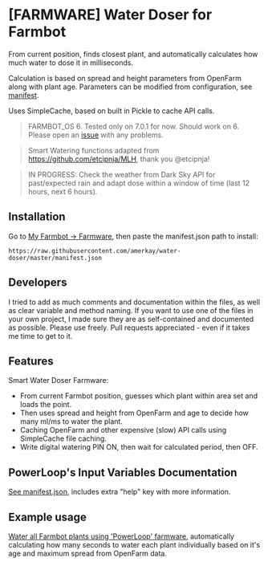 # [FARMWARE] Water Doser for Farmbot

From current position, finds closest plant, and automatically calculates how much water to dose it in milliseconds.

Calculation is based on spread and height parameters from OpenFarm along with plant age. Parameters can be modified from configuration, see [manifest](manifest.json).

Uses SimpleCache, based on built in Pickle to cache API calls.

> FARMBOT_OS 6. Tested only on 7.0.1 for now. Should work on 6. Please open an [issue](../../issues) with any problems.

> Smart Watering functions adapted from https://github.com/etcipnja/MLH, thank you @etcipnja!

> IN PROGRESS: Check the weather from Dark Sky API for past/expected rain and adapt dose within a window of time (last 12 hours, next 6 hours).

## Installation

Go to [My Farmbot -> Farmware](https://my.farm.bot/app/farmware/), then paste the manifest.json path to install:
```
https://raw.githubusercontent.com/amerkay/water-doser/master/manifest.json
```

## Developers

I tried to add as much comments and documentation within the files, as well as clear variable and method naming. If you want to use one of the files in your own project, I made sure they are as self-contained and documented as possible. Please use freely. Pull requests appreciated - even if it takes me time to get to it.

## Features

Smart Water Doser Farmware:

- From current Farmbot position, guesses which plant within area set and loads the point.
- Then uses spread and height from OpenFarm and age to decide how many ml/ms to water the plant.
- Caching OpenFarm and other expensive (slow) API calls using SimpleCache file caching.
- Write digital watering PIN ON, then wait for calculated period, then OFF.

## PowerLoop's Input Variables Documentation

[See manifest.json](manifest.json), includes extra "help" key with more information.

## Example usage

[Water all Farmbot plants using 'PowerLoop' farmware](https://github.com/amerkay/powerloop/blob/master/examples/Smart%20Watering%20for%20Farmbot.md), automatically calculating how many seconds to water each plant individually based on it's age and maximum spread from OpenFarm data.

